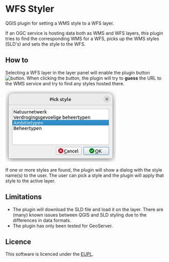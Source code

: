 # WFS Styler

QGIS plugin for setting a WMS style to a WFS layer.

If an OGC service is hosting data both as WMS and WFS layers, this plugin 
tries to find the corresponding WMS for a WFS, picks up the WMS styles
(SLD's) and sets the style to the WFS.

## How to

Selecting a WFS layer in the layer panel will enable the plugin button 
![button](wfs_styler/icon.png). When clicking the button, the plugin will try to 
**guess** the URL to the WMS service and try to find any styles hosted there.

![pick style dialog](screenshot_pick_style_dlg.png)

If one or more styles are found, the plugin will show a dialog with the
style name(s) to the user. The user can pick a style and the plugin will
apply that style to the active layer.

## Limitations

* The plugin will download the SLD file and load it on the layer. There are (many)
known issues between QGIS and SLD styling due to the differences in data formats.
* The plugin has only been tested for GeoServer.

## Licence

This software is licenced under the [EUPL](LICENSE).
